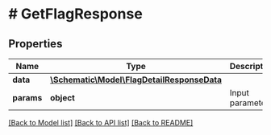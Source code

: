 # # GetFlagResponse

## Properties

Name | Type | Description | Notes
------------ | ------------- | ------------- | -------------
**data** | [**\Schematic\Model\FlagDetailResponseData**](FlagDetailResponseData.md) |  |
**params** | **object** | Input parameters |

[[Back to Model list]](../../README.md#models) [[Back to API list]](../../README.md#endpoints) [[Back to README]](../../README.md)
